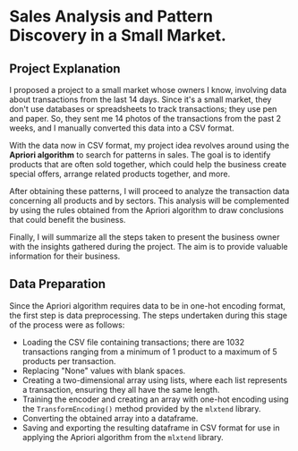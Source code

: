 # Sales Analysis and Pattern Discovery in a Small Market.

## Project Explanation
I proposed a project to a small market whose owners I know, involving data about transactions from the last 14 days. Since it's a small market, they don't use databases or spreadsheets to track transactions; they use pen and paper. So, they sent me 14 photos of the transactions from the past 2 weeks, and I manually converted this data into a CSV format.

With the data now in CSV format, my project idea revolves around using the **Apriori algorithm** to search for patterns in sales. The goal is to identify products that are often sold together, which could help the business create special offers, arrange related products together, and more.

After obtaining these patterns, I will proceed to analyze the transaction data concerning all products and by sectors. This analysis will be complemented by using the rules obtained from the Apriori algorithm to draw conclusions that could benefit the business.

Finally, I will summarize all the steps taken to present the business owner with the insights gathered during the project. The aim is to provide valuable information for their business.

## Data Preparation
Since the Apriori algorithm requires data to be in one-hot encoding format, the first step is data preprocessing. The steps undertaken during this stage of the process were as follows:
- Loading the CSV file containing transactions; there are 1032 transactions ranging from a minimum of 1 product to a maximum of 5 products per transaction.
- Replacing "None" values with blank spaces.
- Creating a two-dimensional array using lists, where each list represents a transaction, ensuring they all have the same length.
- Training the encoder and creating an array with one-hot encoding using the `TransformEncoding()` method provided by the `mlxtend` library.
- Converting the obtained array into a dataframe.
- Saving and exporting the resulting dataframe in CSV format for use in applying the Apriori algorithm from the `mlxtend` library.
